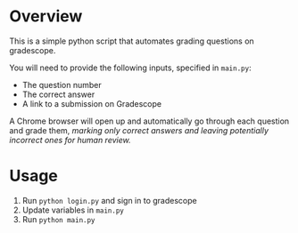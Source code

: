 # Overview

This is a simple python script that automates grading questions on gradescope.

You will need to provide the following inputs, specified in `main.py`:
- The question number
- The correct answer
- A link to a submission on Gradescope

A Chrome browser will open up and automatically go through each question and grade them, _marking only correct answers and leaving potentially incorrect ones for human review._

# Usage

1. Run `python login.py` and sign in to gradescope
2. Update variables in `main.py`
3. Run `python main.py`

